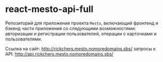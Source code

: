 # react-mesto-api-full
Репозиторий для приложения проекта `Mesto`, включающий фронтенд и бэкенд части приложения со следующими возможностями: авторизации и регистрации пользователей, операции с карточками и пользователями. 
  
Ссылка на сайт: http://rickchers.mesto.nomoredomains.sbs/
запросы к API: http://api.rickchers.mesto.nomoredomains.sbs/ 